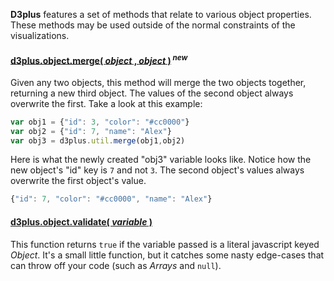 **D3plus** features a set of methods that relate to various object properties. These methods may be used outside of the normal constraints of the visualizations.

#### <a name="merge" href="#wiki-merge">d3plus.object.merge( *object* , *object* )</a><sup> ***new***</sup>

Given any two objects, this method will merge the two objects together, returning a new third object. The values of the second object always overwrite the first. Take a look at this example:

```js
var obj1 = {"id": 3, "color": "#cc0000"}
var obj2 = {"id": 7, "name": "Alex"}
var obj3 = d3plus.util.merge(obj1,obj2)
```

Here is what the newly created "obj3" variable looks like. Notice how the new object's "id" key is ```7``` and not ```3```. The second object's values always overwrite the first object's value.

```js
{"id": 7, "color": "#cc0000", "name": "Alex"}
```

#### <a name="validate" href="#wiki-validate">d3plus.object.validate( *variable* )</a>

This function returns ```true``` if the variable passed is a literal javascript keyed *Object*. It's a small little function, but it catches some nasty edge-cases that can throw off your code (such as *Arrays* and ```null```).
